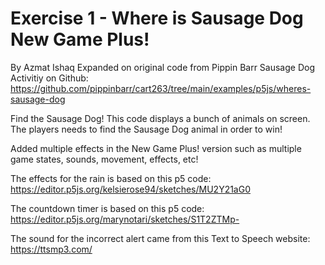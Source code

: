 # Exercise 1 - Where is Sausage Dog New Game Plus!

By Azmat Ishaq
Expanded on original code from Pippin Barr Sausage Dog Activitiy on Github:
https://github.com/pippinbarr/cart263/tree/main/examples/p5js/wheres-sausage-dog

Find the Sausage Dog!
This code displays a bunch of animals on screen. The players needs to find the
Sausage Dog animal in order to win!

Added multiple effects in the New Game Plus! version such as multiple game states, sounds, movement, effects, etc!

The effects for the rain is based on this p5 code: https://editor.p5js.org/kelsierose94/sketches/MU2Y21aG0

The countdown timer is based on this p5 code: https://editor.p5js.org/marynotari/sketches/S1T2ZTMp-

The sound for the incorrect alert came from this Text to Speech website: https://ttsmp3.com/
